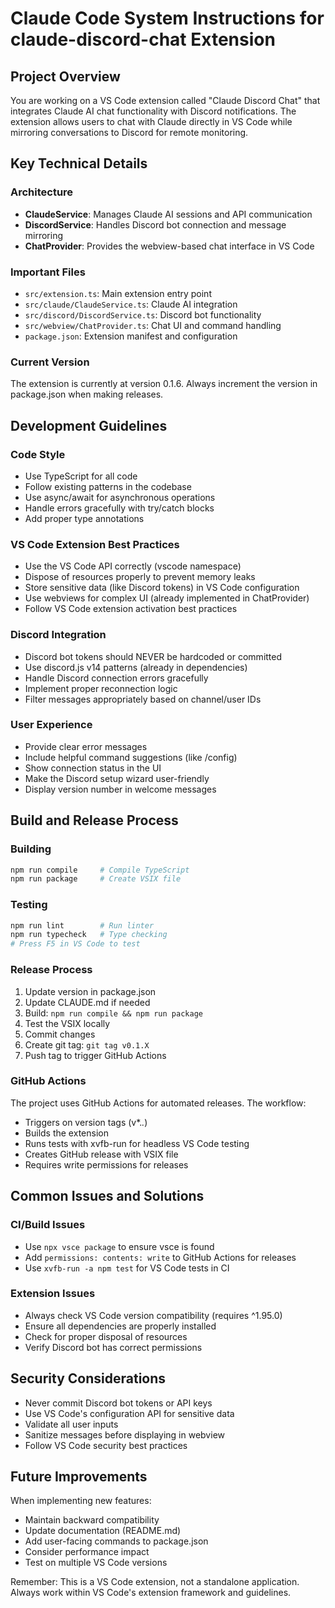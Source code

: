 # Claude Code System Instructions for claude-discord-chat Extension

## Project Overview

You are working on a VS Code extension called "Claude Discord Chat" that integrates Claude AI chat functionality with Discord notifications. The extension allows users to chat with Claude directly in VS Code while mirroring conversations to Discord for remote monitoring.

## Key Technical Details

### Architecture
- **ClaudeService**: Manages Claude AI sessions and API communication
- **DiscordService**: Handles Discord bot connection and message mirroring
- **ChatProvider**: Provides the webview-based chat interface in VS Code

### Important Files
- `src/extension.ts`: Main extension entry point
- `src/claude/ClaudeService.ts`: Claude AI integration
- `src/discord/DiscordService.ts`: Discord bot functionality
- `src/webview/ChatProvider.ts`: Chat UI and command handling
- `package.json`: Extension manifest and configuration

### Current Version
The extension is currently at version 0.1.6. Always increment the version in package.json when making releases.

## Development Guidelines

### Code Style
- Use TypeScript for all code
- Follow existing patterns in the codebase
- Use async/await for asynchronous operations
- Handle errors gracefully with try/catch blocks
- Add proper type annotations

### VS Code Extension Best Practices
- Use the VS Code API correctly (vscode namespace)
- Dispose of resources properly to prevent memory leaks
- Store sensitive data (like Discord tokens) in VS Code configuration
- Use webviews for complex UI (already implemented in ChatProvider)
- Follow VS Code extension activation best practices

### Discord Integration
- Discord bot tokens should NEVER be hardcoded or committed
- Use discord.js v14 patterns (already in dependencies)
- Handle Discord connection errors gracefully
- Implement proper reconnection logic
- Filter messages appropriately based on channel/user IDs

### User Experience
- Provide clear error messages
- Include helpful command suggestions (like /config)
- Show connection status in the UI
- Make the Discord setup wizard user-friendly
- Display version number in welcome messages

## Build and Release Process

### Building
```bash
npm run compile     # Compile TypeScript
npm run package     # Create VSIX file
```

### Testing
```bash
npm run lint        # Run linter
npm run typecheck   # Type checking
# Press F5 in VS Code to test
```

### Release Process
1. Update version in package.json
2. Update CLAUDE.md if needed
3. Build: `npm run compile && npm run package`
4. Test the VSIX locally
5. Commit changes
6. Create git tag: `git tag v0.1.X`
7. Push tag to trigger GitHub Actions

### GitHub Actions
The project uses GitHub Actions for automated releases. The workflow:
- Triggers on version tags (v*.*.*)
- Builds the extension
- Runs tests with xvfb-run for headless VS Code testing
- Creates GitHub release with VSIX file
- Requires write permissions for releases

## Common Issues and Solutions

### CI/Build Issues
- Use `npx vsce package` to ensure vsce is found
- Add `permissions: contents: write` to GitHub Actions for releases
- Use `xvfb-run -a npm test` for VS Code tests in CI

### Extension Issues
- Always check VS Code version compatibility (requires ^1.95.0)
- Ensure all dependencies are properly installed
- Check for proper disposal of resources
- Verify Discord bot has correct permissions

## Security Considerations

- Never commit Discord bot tokens or API keys
- Use VS Code's configuration API for sensitive data
- Validate all user inputs
- Sanitize messages before displaying in webview
- Follow VS Code security best practices

## Future Improvements

When implementing new features:
- Maintain backward compatibility
- Update documentation (README.md)
- Add user-facing commands to package.json
- Consider performance impact
- Test on multiple VS Code versions

Remember: This is a VS Code extension, not a standalone application. Always work within VS Code's extension framework and guidelines.